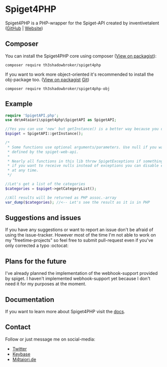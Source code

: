 # Spiget4PHP
Spiget4PHP is a PHP-wrapper for the Spiget-API created by inventivetalent ([GitHub](https://github.com/inventivetalentDev) | [Website](https://inventivetalent.org))

## Composer
You can install the Spiget4PHP core using composer ([View on packagist](https://packagist.org/packages/th3shadowbroker/spiget4php)):
``` 
composer require th3shadowbroker/spiget4php
```
If you want to work more object-oriented it's recommended to install the obj-package too. ([View on packagist](https://packagist.org/packages/th3shadowbroker/spiget4php-obj) [Git](https://github.com/th3shadowbroker/spiget4php-obj))
```
composer require th3shadowbroker/spiget4php-obj
```


## Example
```php
require 'SpigetAPI.php';
use de\m4taiori\spiget4php\SpigetAPI as SpigetAPI;

//Yes you can use 'new' but getInstance() is a better way because you don't have to create a ton of instances.
$spiget = SpigetAPI::getInstance();

/*
 * Some functions use optional arguments/parameters. Use null if you want to use the default value
 * defined by the spiget-web-api.
 * 
 * Nearly all functions in this lib throw SpigetExceptions if something's going horribly wrong or is just invalid. However
 * if you want to receive nulls instead of exceptions you can disable exceptions by using setThrowExceptions()
 * at any time.
 */

//Let's get a list of the categories
$categories = $spiget->getCategoryList();

//All results will be returned as PHP assoc.-array
var_dump($categories); //<-- Let's see the result as it is in PHP
```

## Suggestions and issues
If you have any suggestions or want to report an issue don't be afraid of using the issue-tracker. However most of the time
I'm not able to work on my "freetime-projects" so feel free to submit pull-request even if you've only corrected a typo :octocat:

## Plans for the future
I've already planned the implementation of the webhook-support provided by spiget. I haven't implemented webhook-support
yet because I don't need it for my purposes at the moment.

## Documentation
If you want to learn more about Spiget4PHP visit the [docs](https://docs.m4taiori.io/spiget4php/).

## Contact
Follow or just message me on social-media:
- [Twitter](https://twitter.com/m4taiori)
- [Keybase](https://keybase.io/th3shadowbroker)
- [M4taiori.de](https://m4taiori.de)